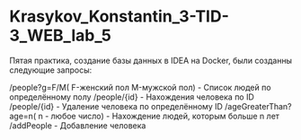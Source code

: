 # Krasykov_Konstantin_3-TID-3_WEB_lab_5
Пятая практика, создание базы данных в IDEA на Docker, были созданны следующие запросы:

/people?g=F/M( F-женский пол M-мужской пол) - Список людей по определённому полу
/people/{id} - Нахождения человека по ID
/people/{id} - Удаление человека по определённому ID
/ageGreaterThan?age=n( n - любое число) - Нахождение людей, которым больше n лет
/addPeople - Добавление человека
